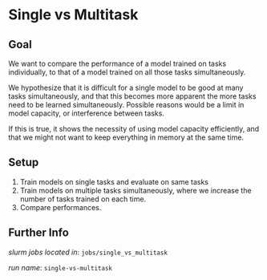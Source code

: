 # Single vs Multitask

## Goal
We want to compare the performance of a model trained on tasks individually, to that
of a model trained on all those tasks simultaneously.

We hypothesize that it is difficult for a single model to be good at many tasks simultaneously, and
that this becomes more apparent the more tasks need to be learned simultaneously. Possible reasons
would be a limit in model capacity, or interference between tasks.

If this is true, it shows the necessity of using model capacity efficiently, and that we might not
want to keep everything in memory at the same time.

## Setup
1) Train models on single tasks and evaluate on same tasks
2) Train models on multiple tasks simultaneously, where we increase the number of tasks trained on
each time.
3) Compare performances.

## Further Info
*slurm jobs located in*: `jobs/single_vs_multitask`

*run name*: `single-vs-multitask`